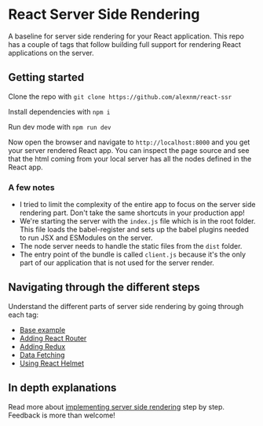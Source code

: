 # React Server Side Rendering

A baseline for server side rendering for your React application. This repo has a couple of tags that follow building full support for rendering React applications on the server.

## Getting started

Clone the repo with
`git clone https://github.com/alexnm/react-ssr`

Install dependencies with
`npm i`

Run dev mode with
`npm run dev`

Now open the browser and navigate to `http://localhost:8000` and you get your server rendered React app. You can inspect the page source and see that the html coming from your local server has all the nodes defined in the React app.

### A few notes

- I tried to limit the complexity of the entire app to focus on the server side rendering part. Don't take the same shortcuts in your production app!
- We're starting the server with the `index.js` file which is in the root folder. This file loads the babel-register and sets up the babel plugins needed to run JSX and ESModules on the server.
- The node server needs to handle the static files from the `dist` folder.
- The entry point of the bundle is called `client.js` because it's the only part of our application that is not used for the server render.

## Navigating through the different steps

Understand the different parts of server side rendering by going through each tag:

- [Base example](https://github.com/alexnm/react-ssr/tree/basic)
- [Adding React Router](https://github.com/alexnm/react-ssr/tree/router)
- [Adding Redux](https://github.com/alexnm/react-ssr/tree/redux)
- [Data Fetching](https://github.com/alexnm/react-ssr/tree/fetch-data)
- [Using React Helmet](https://github.com/alexnm/react-ssr/tree/helmet)

## In depth explanations

Read more about [implementing server side rendering](https://medium.com/@alexnm/demystifying-reacts-server-side-render-de335d408fe4) step by step. Feedback is more than welcome!
